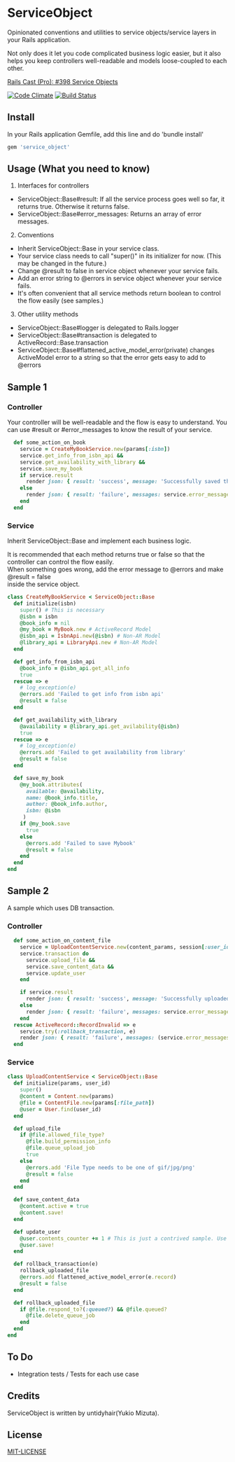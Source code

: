 # ServiceObject

Opinionated conventions and utilities to service objects/service layers in your Rails
application.

Not only does it let you code complicated business logic easier, but it also helps you
keep controllers well-readable and models loose-coupled to each other.

[Rails Cast (Pro): #398 Service Objects](http://railscasts.com/episodes/398-service-objects)

[![Code Climate](https://codeclimate.com/github/untidy-hair/service_object/badges/gpa.svg)](https://codeclimate.com/github/untidy-hair/service_object)
[![Build Status](https://travis-ci.org/untidy-hair/service_object.svg?branch=ci-setup)](https://travis-ci.org/untidy-hair/service_object)

## Install
In your Rails application Gemfile, add this line and do 'bundle install'
```ruby
gem 'service_object'
```

## Usage (What you need to know)
1. Interfaces for controllers
  - ServiceObject::Base\#result: If all the service process goes well so far, it returns true.
Otherwise it returns false.
  - ServiceObject::Base\#error_messages: Returns an array of error messages.

2. Conventions
  - Inherit ServiceObject::Base in your service class.
  - Your service class needs to call "super()" in its initializer for now. (This may be changed in the future.)
  - Change @result to false in service object whenever your service fails.
  - Add an error string to @errors in service object whenever your service fails.
  - It's often convenient that all service methods return boolean to control the flow easily (see samples.) 

3. Other utility methods
  - ServiceObject::Base\#logger is delegated to Rails.logger
  - ServiceObject::Base\#transaction is delegated to ActiveRecord::Base.transaction
  - ServiceObject::Base\#flattened_active_model_error(private) changes ActiveModel error
to a string so that the error gets easy to add to @errors


## Sample 1

### Controller
Your controller will be well-readable and the flow is easy to understand.
You can use \#result or \#error_messages to know the result of your service.

```ruby
  def some_action_on_book
    service = CreateMyBookService.new(params[:isbn])
    service.get_info_from_isbn_api &&
    service.get_availability_with_library &&
    service.save_my_book
    if service.result
      render json: { result: 'success', message: 'Successfully saved the book data' }
    else
      render json: { result: 'failure', messages: service.error_messages }
    end
  end
```

### Service
Inherit ServiceObject::Base and implement each business logic.

It is recommended that each method returns true or false so that the controller
can control the flow easily.  
When something goes wrong, add the error message to @errors and make @result = false  
inside the service object.

```ruby
class CreateMyBookService < ServiceObject::Base
  def initialize(isbn)
    super() # This is necessary
    @isbn = isbn
    @book_info = nil
    @my_book = MyBook.new # ActiveRecord Model
    @isbn_api = IsbnApi.new(@isbn) # Non-AR Model
    @library_api = LibraryApi.new # Non-AR Model
  end

  def get_info_from_isbn_api
    @book_info = @isbn_api.get_all_info
    true
  rescue => e
    # log_exception(e)
    @errors.add 'Failed to get info from isbn api'
    @result = false
  end

  def get_availability_with_library
    @availability = @library_api.get_avilability(@isbn)
    true
  rescue => e
    # log_exception(e)
    @errors.add 'Failed to get availability from library'
    @result = false
  end

  def save_my_book
    @my_book.attributes(
      available: @availability,
      name: @book_info.title,
      author: @book_info.author,
      isbn: @isbn
     )
    if @my_book.save
      true
    else
      @errors.add 'Failed to save Mybook'
      @result = false
    end
  end
end
```

## Sample 2

A sample which uses DB transaction.

### Controller
```ruby
  def some_action_on_content_file
    service = UploadContentService.new(content_params, session[:user_id])
    service.transaction do
      service.upload_file &&
      service.save_content_data &&
      service.update_user
    end

    if service.result
      render json: { result: 'success', message: 'Successfully uploaded your content' }
    else
      render json: { result: 'failure', messages: service.error_messages }
    end
  rescue ActiveRecord::RecordInvalid => e
    service.try(:rollback_transaction, e)
    render json: { result: 'failure', messages: (service.error_messages rescue ['Unknown error']) }
  end
```

### Service

```ruby
class UploadContentService < ServiceObject::Base
  def initialize(params, user_id)
    super()
    @content = Content.new(params)
    @file = ContentFile.new(params[:file_path])
    @user = User.find(user_id)
  end

  def upload_file
    if @file.allowed_file_type?
      @file.build_permission_info
      @file.queue_upload_job
      true
    else
      @errors.add 'File Type needs to be one of gif/jpg/png'
      @result = false
    end
  end

  def save_content_data
    @content.active = true
    @content.save!
  end

  def update_user
    @user.contents_counter += 1 # This is just a contrived sample. Use counter_cache
    @user.save!
  end

  def rollback_transaction(e)
    rollback_uploaded_file
    @errors.add flattened_active_model_error(e.record)
    @result = false
  end

  def rollback_uploaded_file
    if @file.respond_to?(:queued?) && @file.queued?
      @file.delete_queue_job
    end
  end
end
```

## To Do
- Integration tests / Tests for each use case

## Credits

ServiceObject is written by untidyhair(Yukio Mizuta).

## License

[MIT-LICENSE](MIT-LICENSE)
